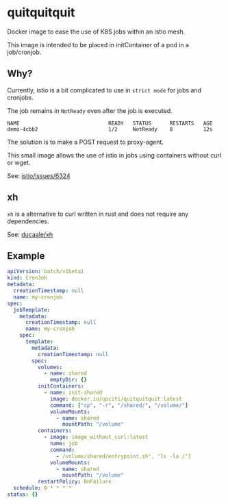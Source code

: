 # quitquitquit

Docker image to ease the use of K8S jobs within an istio mesh.

This image is intended to be placed in initContainer of a pod in a job/cronjob.

## Why?

Currently, istio is a bit complicated to use
in `strict mode` for jobs and cronjobs.

The job remains in `NotReady` even after the job is executed.

```console
NAME                             READY   STATUS      RESTARTS   AGE
demo-4cbb2                       1/2     NotReady    0          12s
```

The solution is to make a POST request to proxy-agent.

This small image allows the use of istio in jobs using containers without curl
or wget.

See: [istio/issues/6324](https://github.com/istio/istio/issues/6324)

## xh

`xh` is a alternative to curl written in rust and
does not require any dependencies.

See: [ducaale/xh](https://github.com/ducaale/xh)

## Example

```yaml
apiVersion: batch/v1beta1
kind: CronJob
metadata:
  creationTimestamp: null
  name: my-cronjob
spec:
  jobTemplate:
    metadata:
      creationTimestamp: null
      name: my-cronjob
    spec:
      template:
        metadata:
          creationTimestamp: null
        spec:
          volumes:
            - name: shared
              emptyDir: {}
          initContainers:
            - name: init-shared
              image: docker.io/upciti/quitquitquit:latest
              command: ["cp", "-r", "/shared/", "/volume/"]
              volumeMounts:
                - name: shared
                  mountPath: "/volume"
          containers:
            - image: image_without_curl:latest
              name: job
              command:
                - /volume/shared/entrypoint.sh", "ls -la /"]
              volumeMounts:
                - name: shared
                  mountPath: "/volume"
          restartPolicy: OnFailure
  schedule: 0 * * * *
status: {}
```
